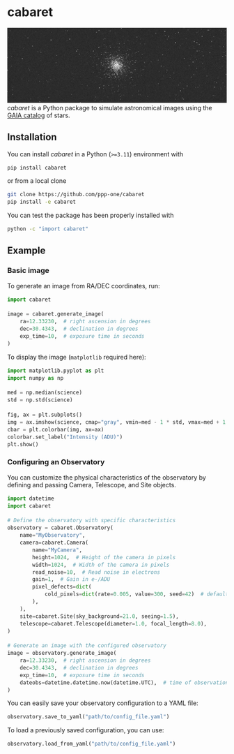 # cabaret
![](example.jpg)
*cabaret* is a Python package to simulate astronomical images using the [GAIA catalog](https://en.wikipedia.org/wiki/Gaia_catalogues) of stars.
## Installation

You can install *cabaret* in a Python (`>=3.11`) environment with

```bash
pip install cabaret
```

or from a local clone

```bash
git clone https://github.com/ppp-one/cabaret
pip install -e cabaret
```

You can test the package has been properly installed with

```bash
python -c "import cabaret"
```

## Example

### Basic image 

To generate an image from RA/DEC coordinates, run:
```python
import cabaret

image = cabaret.generate_image(
    ra=12.33230,  # right ascension in degrees
    dec=30.4343,  # declination in degrees
    exp_time=10,  # exposure time in seconds
)
```

To display the image (`matplotlib` required here):

```python
import matplotlib.pyplot as plt
import numpy as np

med = np.median(science)
std = np.std(science)

fig, ax = plt.subplots()
img = ax.imshow(science, cmap="gray", vmin=med - 1 * std, vmax=med + 1 * std)
cbar = plt.colorbar(img, ax=ax)
colorbar.set_label("Intensity (ADU)")
plt.show()
```

### Configuring an Observatory

You can customize the physical characteristics of the observatory by defining and passing Camera, Telescope, and Site objects.

```python
import datetime
import cabaret

# Define the observatory with specific characteristics
observatory = cabaret.Observatory(
    name="MyObservatory",
    camera=cabaret.Camera(
        name="MyCamera",
        height=1024,  # Height of the camera in pixels
        width=1024,  # Width of the camera in pixels
        read_noise=10,  # Read noise in electrons
        gain=1,  # Gain in e-/ADU
        pixel_defects=dict(
            cold_pixels=dict(rate=0.005, value=300, seed=42)  # defaults to ConstantPixelDefect
        ),
    ),
    site=cabaret.Site(sky_background=21.0, seeing=1.5),
    telescope=cabaret.Telescope(diameter=1.0, focal_length=8.0),
)

# Generate an image with the configured observatory
image = observatory.generate_image(
    ra=12.33230,  # right ascension in degrees
    dec=30.4343,  # declination in degrees
    exp_time=10,  # exposure time in seconds
    dateobs=datetime.datetime.now(datetime.UTC),  # time of observation
)
```

You can easily save your observatory configuration to a YAML file:
```python
observatory.save_to_yaml("path/to/config_file.yaml")
```
To load a previously saved configuration, you can use:
```python
observatory.load_from_yaml("path/to/config_file.yaml")
```
